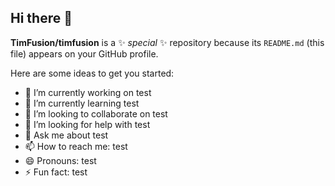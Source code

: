 ## Hi there 👋

**TimFusion/timfusion** is a ✨ _special_ ✨ repository because its `README.md` (this file) appears on your GitHub profile.

Here are some ideas to get you started:

- 🔭 I’m currently working on test
- 🌱 I’m currently learning test
- 👯 I’m looking to collaborate on test
- 🤔 I’m looking for help with test
- 💬 Ask me about test
- 📫 How to reach me: test
- 😄 Pronouns: test
- ⚡ Fun fact: test
